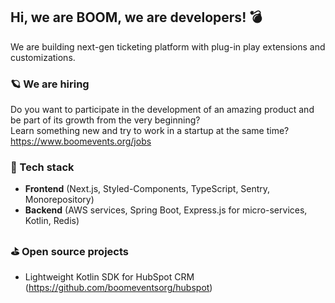 ## Hi, we are BOOM, we are developers! 💣
We are building next-gen ticketing platform with plug-in play extensions and customizations.

### 🪐 We are hiring
Do you want to participate in the development of an amazing product and be part of its growth from the very beginning?   
Learn something new and try to work in a startup at the same time? https://www.boomevents.org/jobs

### 🚀 Tech stack
- **Frontend** (Next.js, Styled-Components, TypeScript, Sentry, Monorepository)
- **Backend** (AWS services, Spring Boot, Express.js for micro-services, Kotlin, Redis)

### ⛳️ Open source projects
- Lightweight Kotlin SDK for HubSpot CRM (https://github.com/boomeventsorg/hubspot)
